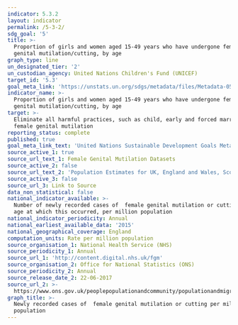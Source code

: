 ```yaml
---
indicator: 5.3.2
layout: indicator
permalink: /5-3-2/
sdg_goal: '5'
title: >-
  Proportion of girls and women aged 15-49 years who have undergone female
  genital mutilation/cutting, by age
graph_type: line
un_designated_tier: '2'
un_custodian_agency: United Nations Children's Fund (UNICEF)
target_id: '5.3'
goal_meta_link: 'https://unstats.un.org/sdgs/metadata/files/Metadata-05-03-02.pdf'
indicator_name: >-
  Proportion of girls and women aged 15-49 years who have undergone female
  genital mutilation/cutting, by age
target: >-
  Eliminate all harmful practices, such as child, early and forced marriage and
  female genital mutilation
reporting_status: complete
published: true
goal_meta_link_text: 'United Nations Sustainable Development Goals Metadata: 5.3.2'
source_active_1: true
source_url_text_1: Female Genital Mutilation Datasets
source_active_2: false
source_url_text_2: 'Population Estimates for UK, England and Wales, Scotland and Northern Ireland'
source_active_3: false
source_url_3: Link to Source
data_non_statistical: false
national_indicator_available: >-
  Number of newly recorded cases of  female genital mutilation or cutting, by
  age at which this occurred, per million population
national_indicator_periodicity: Annual
national_earliest_available_data: '2015'
national_geographical_coverage: England
computation_units: Rate per million population
source_organisation_1: National Health Service (NHS)
source_periodicity_1: Annual
source_url_1: 'http://content.digital.nhs.uk/fgm'
source_organisation_2: Office for National Statistics (ONS)
source_periodicity_2: Annual
source_release_date_2: 22-06-2017
source_url_2: >-
  https://www.ons.gov.uk/peoplepopulationandcommunity/populationandmigration/populationestimates/datasets/populationestimatesforukenglandandwalesscotlandandnorthernireland
graph_title: >-
  Newly recorded cases of  female genital mutilation or cutting per million
  population
---
```

